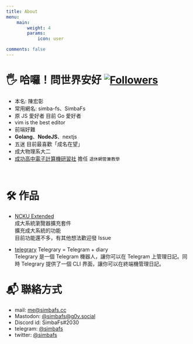 ```yaml
---
title: About
menu:
    main:
        weight: 4
        params:
            icon: user

comments: false
---
```


# 🖐️ 哈囉！問世界安好 [![Followers](https://img.shields.io/github/followers/simbafs?style=flat-square)](https://github.com/simbafs)

-   本名: 陳宏彰
-   常用網名: simba-fs、SimbaFs
-   原 JS 愛好者 目前 Go 愛好者
-   vim is the best editor
-   前端好難
-   **Golang**、**NodeJS**、nextjs
-   五迷 目前最喜歡「成名在望」
-   成大物理系大二
-   [成功高中電子計算機研習社](https://ckcsc.net) 擔任 `退休網管兼教學`

<div align="center">
<img src="https://raw.githubusercontent.com/simbafs/simbafs/master/profile-summary-card-output/solarized/0-profile-details.svg" alt="">
<img src="https://raw.githubusercontent.com/simbafs/simbafs/master/profile-summary-card-output/solarized/3-stats.svg" alt="">
<img src="https://raw.githubusercontent.com/simbafs/simbafs/master/profile-summary-card-output/solarized/2-most-commit-language.svg" alt="">
</div>

# 🛠 作品

-   [NCKU Extended](https://github.com/simbafs/ncku-extended)  
    成大系統瀏覽器擴充套件  
    擴充成大系統的功能  
    目前功能還不多，有其他想法歡迎發 Issue

-   [telegrary](https://github.com/simbafs/telegrary)
    Telegrary = Telegram + diary  
    Telegrary 是一個 Telegram 機器人，讓你可以在 Telegram 上管理日記。同時 Telegrary 提供了一個 CLI 界面，讓你可以在終端機管理日記。

# 📬 聯絡方式

-   mail: [me@simbafs.cc](mailto:me@simbafs.cc)
-   Mastodon: <a rel="me" href="https://g0v.social/@simbafs">@simbafs@g0v.social</a>
-   Discord id: SimbaFs#2030
-   telegram: [@simbafs](https://t.me/simbafs)
-   twitter: [@simbafs](https://twitter.com/simbafs)
